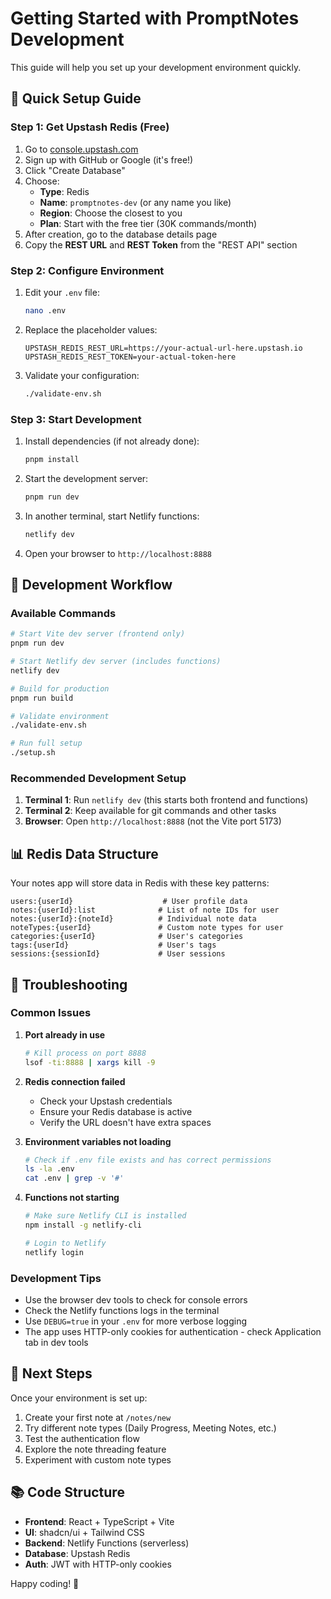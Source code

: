 # Getting Started with PromptNotes Development

This guide will help you set up your development environment quickly.

## 🚀 Quick Setup Guide

### Step 1: Get Upstash Redis (Free)

1. Go to [console.upstash.com](https://console.upstash.com/)
2. Sign up with GitHub or Google (it's free!)
3. Click "Create Database"
4. Choose:
   - **Type**: Redis
   - **Name**: `promptnotes-dev` (or any name you like)
   - **Region**: Choose the closest to you
   - **Plan**: Start with the free tier (30K commands/month)
5. After creation, go to the database details page
6. Copy the **REST URL** and **REST Token** from the "REST API" section

### Step 2: Configure Environment

1. Edit your `.env` file:
   ```bash
   nano .env
   ```

2. Replace the placeholder values:
   ```env
   UPSTASH_REDIS_REST_URL=https://your-actual-url-here.upstash.io
   UPSTASH_REDIS_REST_TOKEN=your-actual-token-here
   ```

3. Validate your configuration:
   ```bash
   ./validate-env.sh
   ```

### Step 3: Start Development

1. Install dependencies (if not already done):
   ```bash
   pnpm install
   ```

2. Start the development server:
   ```bash
   pnpm run dev
   ```

3. In another terminal, start Netlify functions:
   ```bash
   netlify dev
   ```

4. Open your browser to `http://localhost:8888`

## 🔧 Development Workflow

### Available Commands

```bash
# Start Vite dev server (frontend only)
pnpm run dev

# Start Netlify dev server (includes functions)
netlify dev

# Build for production
pnpm run build

# Validate environment
./validate-env.sh

# Run full setup
./setup.sh
```

### Recommended Development Setup

1. **Terminal 1**: Run `netlify dev` (this starts both frontend and functions)
2. **Terminal 2**: Keep available for git commands and other tasks
3. **Browser**: Open `http://localhost:8888` (not the Vite port 5173)

## 📊 Redis Data Structure

Your notes app will store data in Redis with these key patterns:

```
users:{userId}                    # User profile data
notes:{userId}:list              # List of note IDs for user
notes:{userId}:{noteId}          # Individual note data
noteTypes:{userId}               # Custom note types for user
categories:{userId}              # User's categories
tags:{userId}                    # User's tags
sessions:{sessionId}             # User sessions
```

## 🐛 Troubleshooting

### Common Issues

1. **Port already in use**
   ```bash
   # Kill process on port 8888
   lsof -ti:8888 | xargs kill -9
   ```

2. **Redis connection failed**
   - Check your Upstash credentials
   - Ensure your Redis database is active
   - Verify the URL doesn't have extra spaces

3. **Environment variables not loading**
   ```bash
   # Check if .env file exists and has correct permissions
   ls -la .env
   cat .env | grep -v '#'
   ```

4. **Functions not starting**
   ```bash
   # Make sure Netlify CLI is installed
   npm install -g netlify-cli
   
   # Login to Netlify
   netlify login
   ```

### Development Tips

- Use the browser dev tools to check for console errors
- Check the Netlify functions logs in the terminal
- Use `DEBUG=true` in your `.env` for more verbose logging
- The app uses HTTP-only cookies for authentication - check Application tab in dev tools

## 🎯 Next Steps

Once your environment is set up:

1. Create your first note at `/notes/new`
2. Try different note types (Daily Progress, Meeting Notes, etc.)
3. Test the authentication flow
4. Explore the note threading feature
5. Experiment with custom note types

## 📚 Code Structure

- **Frontend**: React + TypeScript + Vite
- **UI**: shadcn/ui + Tailwind CSS
- **Backend**: Netlify Functions (serverless)
- **Database**: Upstash Redis
- **Auth**: JWT with HTTP-only cookies

Happy coding! 🚀
